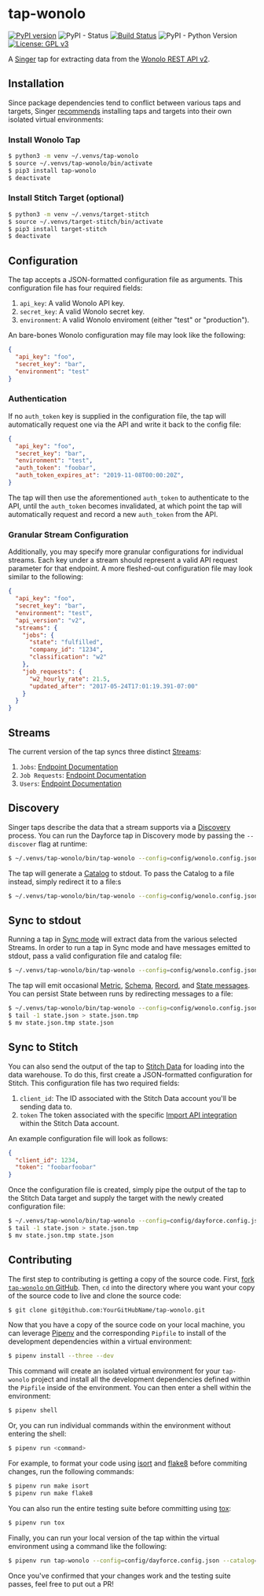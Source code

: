 # tap-wonolo
[![PyPI version](https://badge.fury.io/py/tap-wonolo.svg)](https://badge.fury.io/py/tap-wonolo)
![PyPI - Status](https://img.shields.io/pypi/status/tap-wonolo)
[![Build Status](https://travis-ci.com/goodeggs/tap-wonolo.svg?branch=master)](https://travis-ci.com/goodeggs/tap-wonolo.svg?branch=master)
![PyPI - Python Version](https://img.shields.io/pypi/pyversions/tap-wonolo)
[![License: GPL v3](https://img.shields.io/badge/License-GPLv3-blue.svg)](https://www.gnu.org/licenses/gpl-3.0)

A [Singer](https://www.singer.io/) tap for extracting data from the [Wonolo REST API v2](https://wonolo.readme.io/docs/getting-started).

## Installation

Since package dependencies tend to conflict between various taps and targets, Singer [recommends](https://github.com/singer-io/getting-started/blob/master/docs/RUNNING_AND_DEVELOPING.md#running-singer-with-python) installing taps and targets into their own isolated virtual environments:

### Install Wonolo Tap

```bash
$ python3 -m venv ~/.venvs/tap-wonolo
$ source ~/.venvs/tap-wonolo/bin/activate
$ pip3 install tap-wonolo
$ deactivate
```

### Install Stitch Target (optional)

```bash
$ python3 -m venv ~/.venvs/target-stitch
$ source ~/.venvs/target-stitch/bin/activate
$ pip3 install target-stitch
$ deactivate
```

## Configuration

The tap accepts a JSON-formatted configuration file as arguments. This configuration file has four required fields:

1. `api_key`: A valid Wonolo API key.
2. `secret_key`: A valid Wonolo secret key.
3. `environment`: A valid Wonolo enviroment (either "test" or "production").

An bare-bones Wonolo configuration may file may look like the following:

```json
{
  "api_key": "foo",
  "secret_key": "bar",
  "environment": "test"
}
```

### Authentication
If no `auth_token` key is supplied in the configuration file, the tap will automatically request one via the API and write it back to the config file:

```json
{
  "api_key": "foo",
  "secret_key": "bar",
  "environment": "test",
  "auth_token": "foobar",
  "auth_token_expires_at": "2019-11-08T00:00:20Z",
}
```

The tap will then use the aforementioned `auth_token` to authenticate to the API, until the `auth_token` becomes invalidated, at which point the tap will automatically request and record a new `auth_token` from the API.

### Granular Stream Configuration

Additionally, you may specify more granular configurations for individual streams. Each key under a stream should represent a valid API request parameter for that endpoint. A more fleshed-out configuration file may look similar to the following:

```json
{
  "api_key": "foo",
  "secret_key": "bar",
  "environment": "test",
  "api_version": "v2",
  "streams": {
    "jobs": {
      "state": "fulfilled",
      "company_id": "1234",
      "classification": "w2"
    },
    "job_requests": {
      "w2_hourly_rate": 21.5,
      "updated_after": "2017-05-24T17:01:19.391-07:00"
    }
  }
}
```

## Streams

The current version of the tap syncs three distinct [Streams](https://github.com/singer-io/getting-started/blob/master/docs/SYNC_MODE.md#streams):
1. `Jobs`: [Endpoint Documentation](https://wonolo.readme.io/docs/entities-in-the-api#section-jobs)
2. `Job Requests`: [Endpoint Documentation](https://wonolo.readme.io/docs/entities-in-the-api#section-job-requests)
3. `Users`: [Endpoint Documentation](https://wonolo.readme.io/docs/entities-in-the-api#section-users)

## Discovery

Singer taps describe the data that a stream supports via a [Discovery](https://github.com/singer-io/getting-started/blob/master/docs/DISCOVERY_MODE.md#discovery-mode) process. You can run the Dayforce tap in Discovery mode by passing the `--discover` flag at runtime:

```bash
$ ~/.venvs/tap-wonolo/bin/tap-wonolo --config=config/wonolo.config.json --discover
```

The tap will generate a [Catalog](https://github.com/singer-io/getting-started/blob/master/docs/DISCOVERY_MODE.md#the-catalog) to stdout. To pass the Catalog to a file instead, simply redirect it to a file:s

```bash
$ ~/.venvs/tap-wonolo/bin/tap-wonolo --config=config/wonolo.config.json --discover > catalog.json
```

## Sync to stdout

Running a tap in [Sync mode](https://github.com/singer-io/getting-started/blob/master/docs/SYNC_MODE.md#sync-mode) will extract data from the various selected Streams. In order to run a tap in Sync mode and have messages emitted to stdout, pass a valid configuration file and catalog file:

```bash
$ ~/.venvs/tap-wonolo/bin/tap-wonolo --config=config/wonolo.config.json --catalog=catalog.json
```

The tap will emit occasional [Metric](https://github.com/singer-io/getting-started/blob/master/docs/SYNC_MODE.md#metric-messages), [Schema](https://github.com/singer-io/getting-started/blob/master/docs/SPEC.md#schema-message), [Record](https://github.com/singer-io/getting-started/blob/master/docs/SPEC.md#record-message), and [State messages](https://github.com/singer-io/getting-started/blob/master/docs/SPEC.md#state-message). You can persist State between runs by redirecting messages to a file:

```bash
$ ~/.venvs/tap-wonolo/bin/tap-wonolo --config=config/wonolo.config.json --catalog=catalog.json >> state.json
$ tail -1 state.json > state.json.tmp
$ mv state.json.tmp state.json
```

## Sync to Stitch

You can also send the output of the tap to [Stitch Data](https://www.stitchdata.com/) for loading into the data warehouse. To do this, first create a JSON-formatted configuration for Stitch. This configuration file has two required fields:
1. `client_id`: The ID associated with the Stitch Data account you'll be sending data to.
2. `token` The token associated with the specific [Import API integration](https://www.stitchdata.com/docs/integrations/import-api/) within the Stitch Data account.

An example configuration file will look as follows:

```json
{
  "client_id": 1234,
  "token": "foobarfoobar"
}
```

Once the configuration file is created, simply pipe the output of the tap to the Stitch Data target and supply the target with the newly created configuration file:

```bash
$ ~/.venvs/tap-wonolo/bin/tap-wonolo --config=config/dayforce.config.json --catalog=catalog.json --state=state.json | ~/.venvs/target-stitch/bin/target-stitch --config=config/stitch.config.json >> state.json
$ tail -1 state.json > state.json.tmp
$ mv state.json.tmp state.json
```

## Contributing

The first step to contributing is getting a copy of the source code. First, [fork `tap-wonolo` on GitHub](https://github.com/goodeggs/tap-wonolo/fork). Then, `cd` into the directory where you want your copy of the source code to live and clone the source code:

```bash
$ git clone git@github.com:YourGitHubName/tap-wonolo.git
```

Now that you have a copy of the source code on your local machine, you can leverage [Pipenv](https://docs.pipenv.org/en/latest/) and the corresponding `Pipfile` to install of the development dependencies within a virtual environment:

```bash
$ pipenv install --three --dev
```

This command will create an isolated virtual environment for your `tap-wonolo` project and install all the development dependencies defined within the `Pipfile` inside of the environment. You can then enter a shell within the environment:

```bash
$ pipenv shell
```

Or, you can run individual commands within the environment without entering the shell:

```bash
$ pipenv run <command>
```

For example, to format your code using [isort](https://github.com/timothycrosley/isort) and [flake8](http://flake8.pycqa.org/en/latest/index.html) before commiting changes, run the following commands:

```bash
$ pipenv run make isort
$ pipenv run make flake8
```

You can also run the entire testing suite before committing using [tox](https://tox.readthedocs.io/en/latest/):

```bash
$ pipenv run tox
```

Finally, you can run your local version of the tap within the virtual environment using a command like the following:

```bash
$ pipenv run tap-wonolo --config=config/dayforce.config.json --catalog=catalog.json
```

Once you've confirmed that your changes work and the testing suite passes, feel free to put out a PR!
